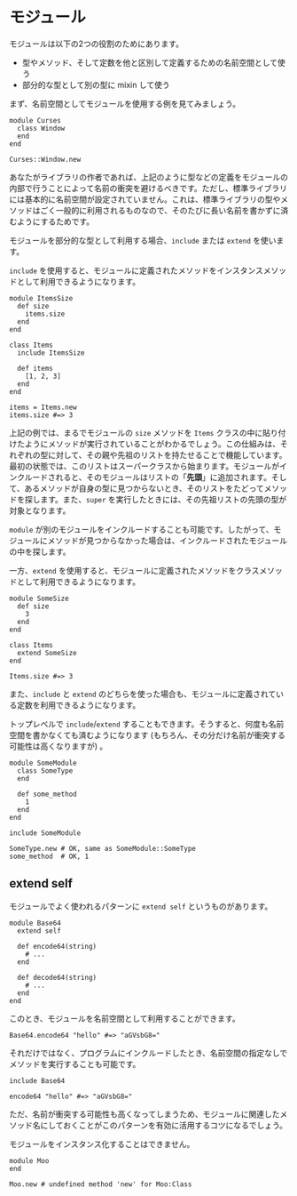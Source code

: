 # モジュール

モジュールは以下の2つの役割のためにあります。

* 型やメソッド、そして定数を他と区別して定義するための名前空間として使う
* 部分的な型として別の型に mixin して使う

まず、名前空間としてモジュールを使用する例を見てみましょう。

```crystal
module Curses
  class Window
  end
end

Curses::Window.new
```

あなたがライブラリの作者であれば、上記のように型などの定義をモジュールの内部で行うことによって名前の衝突を避けるべきです。ただし、標準ライブラリには基本的に名前空間が設定されていません。これは、標準ライブラリの型やメソッドはごく一般的に利用されるものなので、そのたびに長い名前を書かずに済むようにするためです。

モジュールを部分的な型として利用する場合、`include` または `extend` を使います。

`include` を使用すると、モジュールに定義されたメソッドをインスタンスメソッドとして利用できるようになります。

```crystal
module ItemsSize
  def size
    items.size
  end
end

class Items
  include ItemsSize

  def items
    [1, 2, 3]
  end
end

items = Items.new
items.size #=> 3
```

上記の例では、まるでモジュールの `size` メソッドを `Items` クラスの中に貼り付けたようにメソッドが実行されていることがわかるでしょう。この仕組みは、それぞれの型に対して、その親や先祖のリストを持たせることで機能しています。最初の状態では、このリストはスーパークラスから始まります。モジュールがインクルードされると、そのモジュールはリストの「**先頭**」に追加されます。そして、あるメソッドが自身の型に見つからないとき、そのリストをたどってメソッドを探します。また、`super` を実行したときには、その先祖リストの先頭の型が対象となります。

`module` が別のモジュールをインクルードすることも可能です。したがって、モジュールにメソッドが見つからなかった場合は、インクルードされたモジュールの中を探します。

一方、`extend` を使用すると、モジュールに定義されたメソッドをクラスメソッドとして利用できるようになります。

```crystal
module SomeSize
  def size
    3
  end
end

class Items
  extend SomeSize
end

Items.size #=> 3
```

また、`include` と `extend` のどちらを使った場合も、モジュールに定義されている定数を利用できるようになります。

トップレベルで `include`/`extend` することもできます。そうすると、何度も名前空間を書かなくても済むようになります (もちろん、その分だけ名前が衝突する可能性は高くなりますが) 。

```crystal
module SomeModule
  class SomeType
  end

  def some_method
    1
  end
end

include SomeModule

SomeType.new # OK, same as SomeModule::SomeType
some_method  # OK, 1
```

## extend self

モジュールでよく使われるパターンに `extend self` というものがあります。

```crystal
module Base64
  extend self

  def encode64(string)
    # ...
  end

  def decode64(string)
    # ...
  end
end
```

このとき、モジュールを名前空間として利用することができます。

```crystal
Base64.encode64 "hello" #=> "aGVsbG8="
```

それだけではなく、プログラムにインクルードしたとき、名前空間の指定なしでメソッドを実行することも可能です。

```crystal
include Base64

encode64 "hello" #=> "aGVsbG8="
```

ただ、名前が衝突する可能性も高くなってしまうため、モジュールに関連したメソッド名にしておくことがこのパターンを有効に活用するコツになるでしょう。

モジュールをインスタンス化することはできません。

```crystal
module Moo
end

Moo.new # undefined method 'new' for Moo:Class
```
